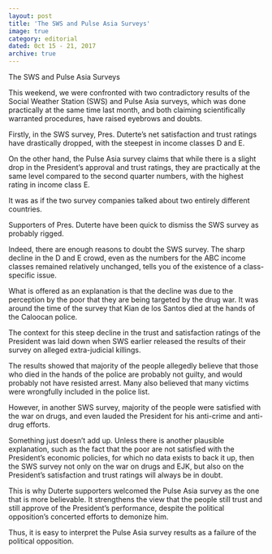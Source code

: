 ```yaml
---
layout: post
title: 'The SWS and Pulse Asia Surveys'
image: true
category: editorial
dated: 0ct 15 - 21, 2017
archive: true
---
```


The SWS and Pulse Asia Surveys

This weekend, we were confronted with two contradictory results of the Social Weather Station (SWS) and Pulse Asia surveys, which was done practically at the same time last month, and both claiming scientifically warranted procedures, have raised eyebrows and doubts. 

Firstly, in the SWS survey, Pres. Duterte’s net satisfaction and trust ratings have drastically dropped, with the steepest in income classes D and E. 

On the other hand, the Pulse Asia survey claims that while there is a slight drop in the President’s approval and trust ratings, they are practically at the same level compared to the second quarter numbers, with the highest rating in income class E.

It was as if the two survey companies talked about two entirely different countries.

Supporters of Pres. Duterte have been quick to dismiss the SWS survey as probably rigged.

Indeed, there are enough reasons to doubt the SWS survey. The sharp decline in the D and E crowd, even as the numbers for the ABC income classes remained relatively unchanged, tells you of the existence of a class-specific issue. 

What is offered as an explanation is that the decline was due to the perception by the poor that they are being targeted by the drug war. It was around the time of the survey that Kian de los Santos died at the hands of the Caloocan police.

The context for this steep decline in the trust and satisfaction ratings of the President was laid down when SWS earlier released the results of their survey on alleged extra-judicial killings. 

The results showed that majority of the people allegedly believe that those who died in the hands of the police are probably not guilty, and would probably not have resisted arrest. Many also believed that many victims were wrongfully included in the police list.

However, in another SWS survey, majority of the people were satisfied with the war on drugs, and even lauded the President for his anti-crime and anti-drug efforts.

Something just doesn’t add up. Unless there is another plausible explanation, such as the fact that the poor are not satisfied with the President’s economic policies, for which no data exists to back it up, then the SWS survey not only on the war on drugs and EJK, but also on the President’s satisfaction and trust ratings will always be in doubt.

This is why Duterte supporters welcomed the Pulse Asia survey as the one that is more believable. It strengthens the view that the people still trust and still approve of the President’s performance, despite the political opposition’s concerted efforts to demonize him.

Thus, it is easy to interpret the Pulse Asia survey results as a failure of the political opposition.